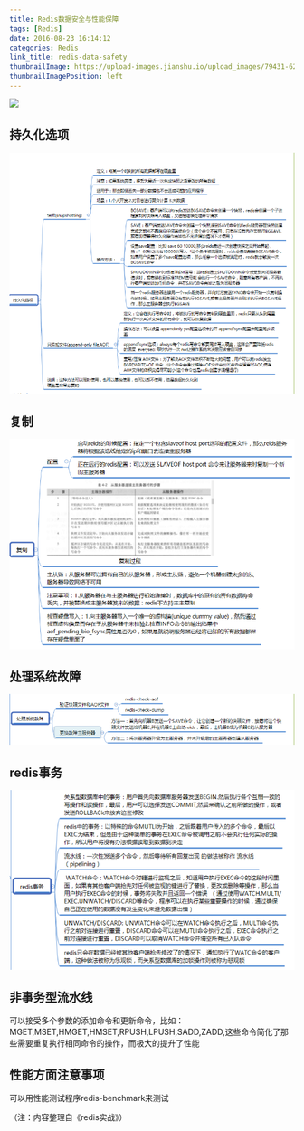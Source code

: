 ```yaml
---
title: Redis数据安全与性能保障
tags: [Redis]
date: 2016-08-23 16:14:12
categories: Redis
link_title: redis-data-safety
thumbnailImage: https://upload-images.jianshu.io/upload_images/79431-62f90e62a67ab070.png?imageMogr2/auto-orient/strip%7CimageView2/2/w/244/format/webp
thumbnailImagePosition: left
---
```

<!-- toc -->
<!-- more -->
![](https://upload-images.jianshu.io/upload_images/79431-62f90e62a67ab070.png?imageMogr2/auto-orient/strip%7CimageView2/2/w/244/format/webp)

<!-- more -->
## 持久化选项
![01](redis-data-safety/01.png)

## 复制
![02](redis-data-safety/02.png)
## 处理系统故障
![03](redis-data-safety/03.png)
## redis事务
![04](redis-data-safety/04.png)
## 非事务型流水线
可以接受多个参数的添加命令和更新命令，比如：MGET,MSET,HMGET,HMSET,RPUSH,LPUSH,SADD,ZADD,这些命令简化了那些需要重复执行相同命令的操作，而极大的提升了性能
## 性能方面注意事项
可以用性能测试程序redis-benchmark来测试

（注：内容整理自《redis实战》）